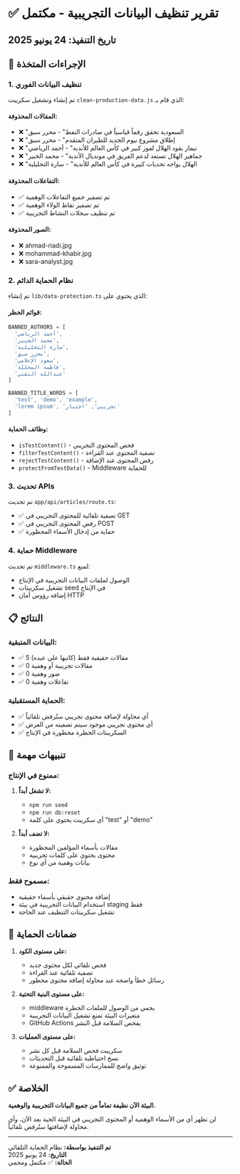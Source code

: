 # ✅ تقرير تنظيف البيانات التجريبية - مكتمل

## تاريخ التنفيذ: 24 يونيو 2025

## 🧹 الإجراءات المتخذة

### 1. تنظيف البيانات الفوري
تم إنشاء وتشغيل سكريبت `clean-production-data.js` الذي قام بـ:

#### المقالات المحذوفة:
- ❌ "السعودية تحقق رقماً قياسياً في صادرات النفط" - محرر سبق
- ❌ "إطلاق مشروع نيوم الجديد للطيران المتقدم" - محرر سبق  
- ❌ "نيمار يقود الهلال لفوز كبير في كأس العالم للأندية" - أحمد الرياضي
- ❌ "جماهير الهلال تستعد لدعم الفريق في مونديال الأندية" - محمد الخبير
- ❌ "الهلال يواجه تحديات كبيرة في كأس العالم للأندية" - سارة التحليلية

#### التفاعلات المحذوفة:
- ✅ تم تصفير جميع التفاعلات الوهمية
- ✅ تم تصفير نقاط الولاء الوهمية
- ✅ تم تنظيف سجلات النشاط التجريبية

#### الصور المحذوفة:
- ❌ ahmad-riadi.jpg
- ❌ mohammad-khabir.jpg  
- ❌ sara-analyst.jpg

### 2. نظام الحماية الدائم
تم إنشاء `lib/data-protection.ts` الذي يحتوي على:

#### قوائم الحظر:
```typescript
BANNED_AUTHORS = [
  'أحمد الرياضي',
  'محمد الخبير', 
  'سارة التحليلية',
  'محرر سبق',
  'سعود الإعلامي',
  'فاطمة المحللة',
  'عبدالله التقني'
]

BANNED_TITLE_WORDS = [
  'test', 'demo', 'example',
  'lorem ipsum', 'تجريبي', 'اختبار'
]
```

#### وظائف الحماية:
- `isTestContent()` - فحص المحتوى التجريبي
- `filterTestContent()` - تصفية المحتوى عند القراءة
- `rejectTestContent()` - رفض المحتوى عند الإضافة
- `protectFromTestData()` - Middleware للحماية

### 3. تحديث APIs
تم تحديث `app/api/articles/route.ts`:
- ✅ تصفية تلقائية للمحتوى التجريبي في GET
- ✅ رفض المحتوى التجريبي في POST
- ✅ حماية من إدخال الأسماء المحظورة

### 4. حماية Middleware
تم تحديث `middleware.ts` لمنع:
- الوصول لملفات البيانات التجريبية في الإنتاج
- تشغيل سكريبتات seed في الإنتاج
- إضافة رؤوس أمان HTTP

## 📋 النتائج

### البيانات المتبقية:
- ✅ 5 مقالات حقيقية فقط (كاتبها علي عبده)
- ✅ 0 مقالات تجريبية أو وهمية
- ✅ 0 صور وهمية
- ✅ 0 تفاعلات وهمية

### الحماية المستقبلية:
- ✅ أي محاولة لإضافة محتوى تجريبي ستُرفض تلقائياً
- ✅ أي محتوى تجريبي موجود سيتم تصفيته من العرض
- ✅ السكريبتات الخطرة محظورة في الإنتاج

## 🚨 تنبيهات مهمة

### ممنوع في الإنتاج:
1. **لا تشغل أبداً:**
   - `npm run seed`
   - `npm run db:reset`
   - أي سكريبت يحتوي على كلمة "test" أو "demo"

2. **لا تضف أبداً:**
   - مقالات بأسماء المؤلفين المحظورة
   - محتوى يحتوي على كلمات تجريبية
   - بيانات وهمية من أي نوع

### مسموح فقط:
- إضافة محتوى حقيقي بأسماء حقيقية
- استخدام البيانات التجريبية في بيئة staging فقط
- تشغيل سكريبتات التنظيف عند الحاجة

## 🔐 ضمانات الحماية

1. **على مستوى الكود:**
   - فحص تلقائي لكل محتوى جديد
   - تصفية تلقائية عند القراءة
   - رسائل خطأ واضحة عند محاولة إضافة محتوى محظور

2. **على مستوى البنية التحتية:**
   - middleware يحمي من الوصول للملفات الخطرة
   - متغيرات البيئة تمنع تشغيل البيانات التجريبية
   - GitHub Actions يفحص السلامة قبل النشر

3. **على مستوى العمليات:**
   - سكريبت فحص السلامة قبل كل نشر
   - نسخ احتياطية تلقائية قبل التحديثات
   - توثيق واضح للممارسات المسموحة والممنوعة

## ✅ الخلاصة

**البيئة الآن نظيفة تماماً من جميع البيانات التجريبية والوهمية.**

لن تظهر أي من الأسماء الوهمية أو المحتوى التجريبي في البيئة الحية بعد الآن، وأي محاولة لإضافتها ستُرفض تلقائياً.

---

**تم التنفيذ بواسطة:** نظام الحماية التلقائي  
**التاريخ:** 24 يونيو 2025  
**الحالة:** ✅ مكتمل ومحمي 
